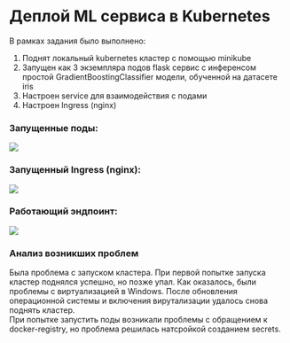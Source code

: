 # Деплой ML сервиса в Kubernetes
В рамках задания было выполнено:
1. Поднят локальный kubernetes кластер с помощью minikube
2. Запущен как 3 экземпляра подов flask сервис с инференсом простой GradientBoostingClassifier модели, обученной на датасете iris
3. Настроен service для взаимодействия с подами
4. Настроен Ingress (nginx)

### Запущенные поды:
<img src="https://github.com/VictoriaKlyueva/kubernetes_task/blob/master/images/Running%20pods.png">

### Запущенный Ingress (nginx):
<img src="https://github.com/VictoriaKlyueva/kubernetes_task/blob/master/images/Configured%20ingress.png">

### Работающий эндпоинт:
<img src="https://github.com/VictoriaKlyueva/kubernetes_task/blob/master/images/REST%20request%20to%20service%20in%20cluster.png">

### Анализ возникших проблем
Была проблема с запуском кластера. При первой попытке запуска кластер поднялся успешно, но позже упал. Как оказалось, были проблемы с виртуализацией в Windows. После обновления операционной системы и включения вирутализации удалось снова поднять кластер.\
При попытке запустить поды возникали проблемы с обращением к docker-registry, но проблема решилась натсройкой созданием secrets.
